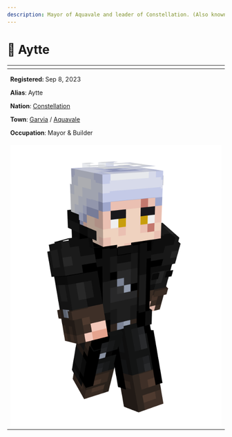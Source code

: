 ```yaml
---
description: Mayor of Aquavale and leader of Constellation. (Also known as SwineFeather)
---
```


# 👤 Aytte

<table data-view="cards" data-full-width="true"><thead><tr><th></th></tr></thead><tbody><tr><td><p><strong>Registered:</strong> Sep 8, 2023</p><p><strong>Alias</strong>: Aytte</p><p><strong>Nation</strong>: <a href="../nations/present-nations/constellation.md">Constellation</a></p><p><strong>Town</strong>: <a href="../towns/finland-region/province-of-garvia/garvia/">Garvia</a> / <a href="../towns/finland-region/aquavale.md">Aquavale</a></p><p><strong>Occupation</strong>: Mayor &#x26; Builder</p></td></tr><tr><td><img src="../../../.gitbook/assets/Aytte-skin.png" alt="Aytte skin"></td></tr></tbody></table>

